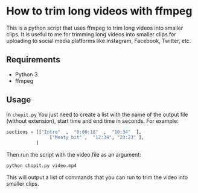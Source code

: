 # How to trim long videos with ffmpeg

This is a python script that uses ffmpeg to trim long videos into smaller clips. It is useful to me for trimming long videos into smaller clips for uploading to social media platforms like Instagram, Facebook, Twitter, etc.

## Requirements
- Python 3
- ffmpeg

## Usage

In `chopit.py` You just need to create a list with the name of the output file (without extension), start time and end time in seconds. For example:

```python
sections = [["Intro"  ,  "0:00:18"  ,  "10:34"  ],
                ["Meaty bit" ,  "12:34", "23:23" ],
           ]
```

Then run the script with the video file as an argument:

```bash
python chopit.py video.mp4
```

This will output a list of commands that you can run to trim the video into smaller clips.